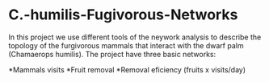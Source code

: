 # C.-humilis-Fugivorous-Networks
In this project we use different tools of the neywork analysis to describe the topology of the furgivorous mammals that interact with the dwarf palm (Chamaerops humilis). The project have three basic networks:

*Mammals visits
*Fruit removal
*Removal eficiency (fruits x visits/day)